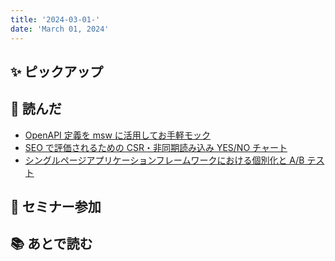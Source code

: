 ```yaml
---
title: '2024-03-01-'
date: 'March 01, 2024'
---
```


## ✨ ピックアップ

## 👀 読んだ

- [OpenAPI 定義を msw に活用してお手軽モック](https://zenn.dev/leaner_dev/articles/20210908-openapi-msw-handlers)
- [SEO で評価されるための CSR・非同期読み込み YES/NO チャート](https://ld-note.a-tm.co.jp/n/n28014f0daaea)
- [シングルページアプリケーションフレームワークにおける個別化と A/B テスト](https://martechlab.gaprise.jp/archives/lpolab/28691/)

## 🚶 セミナー参加

## 📚 あとで読む
